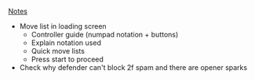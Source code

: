 [Notes](/docs/feedback/playtests/first_locals_feedback_round.md)

- Move list in loading screen
  - Controller guide (numpad notation + buttons)
  - Explain notation used
  - Quick move lists
  - Press start to proceed
- Check why defender can't block 2f spam and there are opener sparks
